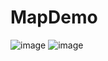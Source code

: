 # MapDemo

 ![image](https://github.com/HSFGitHub/MapDemo/raw/master/MapTest/a1.jpg)
 ![image](https://github.com/HSFGitHub/MapDemo/raw/master/MapTest/a2.jpg)
